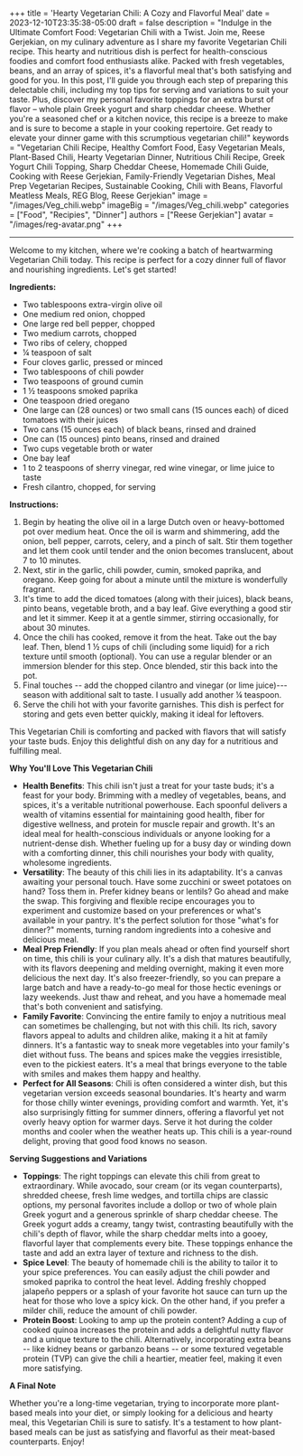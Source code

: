 +++
title = 'Hearty Vegetarian Chili: A Cozy and Flavorful Meal'
date = 2023-12-10T23:35:38-05:00
draft = false
description = "Indulge in the Ultimate Comfort Food: Vegetarian Chili with a Twist. Join me, Reese Gerjekian, on my culinary adventure as I share my favorite Vegetarian Chili recipe. This hearty and nutritious dish is perfect for health-conscious foodies and comfort food enthusiasts alike. Packed with fresh vegetables, beans, and an array of spices, it's a flavorful meal that's both satisfying and good for you. In this post, I'll guide you through each step of preparing this delectable chili, including my top tips for serving and variations to suit your taste. Plus, discover my personal favorite toppings for an extra burst of flavor – whole plain Greek yogurt and sharp cheddar cheese. Whether you're a seasoned chef or a kitchen novice, this recipe is a breeze to make and is sure to become a staple in your cooking repertoire. Get ready to elevate your dinner game with this scrumptious vegetarian chili!"
keywords = "Vegetarian Chili Recipe, Healthy Comfort Food, Easy Vegetarian Meals, Plant-Based Chili, Hearty Vegetarian Dinner, Nutritious Chili Recipe, Greek Yogurt Chili Topping, Sharp Cheddar Cheese, Homemade Chili Guide, Cooking with Reese Gerjekian, Family-Friendly Vegetarian Dishes, Meal Prep Vegetarian Recipes, Sustainable Cooking, Chili with Beans, Flavorful Meatless Meals, REG Blog, Reese Gerjekian"
image = "/images/Veg_chili.webp"
imageBig = "/images/Veg_chili.webp"
categories = ["Food", "Recipies", "Dinner"]
authors = ["Reese Gerjekian"]
avatar = "/images/reg-avatar.png"
+++

---

Welcome to my kitchen, where we're cooking a batch of heartwarming Vegetarian Chili today. This recipe is perfect for a cozy dinner full of flavor and nourishing ingredients. Let's get started!

**Ingredients:**

-   Two tablespoons extra-virgin olive oil
-   One medium red onion, chopped
-   One large red bell pepper, chopped
-   Two medium carrots, chopped
-   Two ribs of celery, chopped
-   ¼ teaspoon of salt
-   Four cloves garlic, pressed or minced
-   Two tablespoons of chili powder
-   Two teaspoons of ground cumin
-   1 ½ teaspoons smoked paprika
-   One teaspoon dried oregano
-   One large can (28 ounces) or two small cans (15 ounces each) of diced tomatoes with their juices
-   Two cans (15 ounces each) of black beans, rinsed and drained
-   One can (15 ounces) pinto beans, rinsed and drained
-   Two cups vegetable broth or water
-   One bay leaf
-   1 to 2 teaspoons of sherry vinegar, red wine vinegar, or lime juice to taste
-   Fresh cilantro, chopped, for serving

**Instructions:**

1.  Begin by heating the olive oil in a large Dutch oven or heavy-bottomed pot over medium heat. Once the oil is warm and shimmering, add the onion, bell pepper, carrots, celery, and a pinch of salt. Stir them together and let them cook until tender and the onion becomes translucent, about 7 to 10 minutes.
2.  Next, stir in the garlic, chili powder, cumin, smoked paprika, and oregano. Keep going for about a minute until the mixture is wonderfully fragrant.
3.  It's time to add the diced tomatoes (along with their juices), black beans, pinto beans, vegetable broth, and a bay leaf. Give everything a good stir and let it simmer. Keep it at a gentle simmer, stirring occasionally, for about 30 minutes.
4.  Once the chili has cooked, remove it from the heat. Take out the bay leaf. Then, blend 1 ½ cups of chili (including some liquid) for a rich texture until smooth (optional). You can use a regular blender or an immersion blender for this step. Once blended, stir this back into the pot.
5.  Final touches -- add the chopped cilantro and vinegar (or lime juice)---season with additional salt to taste. I usually add another ¼ teaspoon.
6.  Serve the chili hot with your favorite garnishes. This dish is perfect for storing and gets even better quickly, making it ideal for leftovers.

This Vegetarian Chili is comforting and packed with flavors that will satisfy your taste buds. Enjoy this delightful dish on any day for a nutritious and fulfilling meal.

**Why You'll Love This Vegetarian Chili**

-   **Health Benefits**: This chili isn't just a treat for your taste buds; it's a feast for your body. Brimming with a medley of vegetables, beans, and spices, it's a veritable nutritional powerhouse. Each spoonful delivers a wealth of vitamins essential for maintaining good health, fiber for digestive wellness, and protein for muscle repair and growth. It's an ideal meal for health-conscious individuals or anyone looking for a nutrient-dense dish. Whether fueling up for a busy day or winding down with a comforting dinner, this chili nourishes your body with quality, wholesome ingredients.
-   **Versatility**: The beauty of this chili lies in its adaptability. It's a canvas awaiting your personal touch. Have some zucchini or sweet potatoes on hand? Toss them in. Prefer kidney beans or lentils? Go ahead and make the swap. This forgiving and flexible recipe encourages you to experiment and customize based on your preferences or what's available in your pantry. It's the perfect solution for those "what's for dinner?" moments, turning random ingredients into a cohesive and delicious meal.
-   **Meal Prep Friendly**: If you plan meals ahead or often find yourself short on time, this chili is your culinary ally. It's a dish that matures beautifully, with its flavors deepening and melding overnight, making it even more delicious the next day. It's also freezer-friendly, so you can prepare a large batch and have a ready-to-go meal for those hectic evenings or lazy weekends. Just thaw and reheat, and you have a homemade meal that's both convenient and satisfying.
-   **Family Favorite**: Convincing the entire family to enjoy a nutritious meal can sometimes be challenging, but not with this chili. Its rich, savory flavors appeal to adults and children alike, making it a hit at family dinners. It's a fantastic way to sneak more vegetables into your family's diet without fuss. The beans and spices make the veggies irresistible, even to the pickiest eaters. It's a meal that brings everyone to the table with smiles and makes them happy and healthy.
-   **Perfect for All Seasons**: Chili is often considered a winter dish, but this vegetarian version exceeds seasonal boundaries. It's hearty and warm for those chilly winter evenings, providing comfort and warmth. Yet, it's also surprisingly fitting for summer dinners, offering a flavorful yet not overly heavy option for warmer days. Serve it hot during the colder months and cooler when the weather heats up. This chili is a year-round delight, proving that good food knows no season.

**Serving Suggestions and Variations**

-   **Toppings**: The right toppings can elevate this chili from great to extraordinary. While avocado, sour cream (or its vegan counterparts), shredded cheese, fresh lime wedges, and tortilla chips are classic options, my personal favorites include a dollop or two of whole plain Greek yogurt and a generous sprinkle of sharp cheddar cheese. The Greek yogurt adds a creamy, tangy twist, contrasting beautifully with the chili's depth of flavor, while the sharp cheddar melts into a gooey, flavorful layer that complements every bite. These toppings enhance the taste and add an extra layer of texture and richness to the dish.
-   **Spice Level**: The beauty of homemade chili is the ability to tailor it to your spice preferences. You can easily adjust the chili powder and smoked paprika to control the heat level. Adding freshly chopped jalapeño peppers or a splash of your favorite hot sauce can turn up the heat for those who love a spicy kick. On the other hand, if you prefer a milder chili, reduce the amount of chili powder.
-   **Protein Boost**: Looking to amp up the protein content? Adding a cup of cooked quinoa increases the protein and adds a delightful nutty flavor and a unique texture to the chili. Alternatively, incorporating extra beans -- like kidney beans or garbanzo beans -- or some textured vegetable protein (TVP) can give the chili a heartier, meatier feel, making it even more satisfying.

**A Final Note**

Whether you're a long-time vegetarian, trying to incorporate more plant-based meals into your diet, or simply looking for a delicious and hearty meal, this Vegetarian Chili is sure to satisfy. It's a testament to how plant-based meals can be just as satisfying and flavorful as their meat-based counterparts. Enjoy!